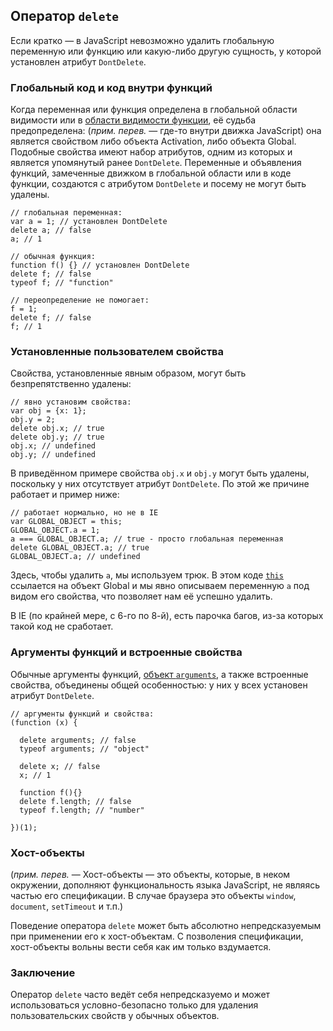 ## Оператор `delete`

Если кратко — в JavaScript невозможно удалить глобальную переменную или функцию или какую-либо другую сущность, у которой установлен атрибут `DontDelete`.

### Глобальный код и код внутри функций

Когда переменная или функция определена в глобальной области видимости или в [области видимости функции](#function.scopes), её судьба предопределена: (_прим. перев._ — где-то внутри движка JavaScript) она является свойством либо объекта Activation, либо объекта Global. Подобные свойства имеют набор атрибутов, одним из которых и является
упомянутый ранее `DontDelete`. Переменные и объявления функций, замеченные движком в глобальной области или в коде функции, создаются с атрибутом `DontDelete` и посему не могут быть удалены.

    // глобальная переменная:
    var a = 1; // установлен DontDelete
    delete a; // false
    a; // 1

    // обычная функция:
    function f() {} // установлен DontDelete
    delete f; // false
    typeof f; // "function"

    // переопределение не помогает:
    f = 1;
    delete f; // false
    f; // 1

### Установленные пользователем свойства

Свойства, установленные явным образом, могут быть безпрепятственно удалены:

    // явно установим свойства:
    var obj = {x: 1};
    obj.y = 2;
    delete obj.x; // true
    delete obj.y; // true
    obj.x; // undefined
    obj.y; // undefined

В приведённом примере свойства `obj.x` и `obj.y` могут быть удалены, поскольку у них отсутствует атрибут `DontDelete`. По этой же причине работает и пример ниже:

    // работает нормально, но не в IE
    var GLOBAL_OBJECT = this;
    GLOBAL_OBJECT.a = 1;
    a === GLOBAL_OBJECT.a; // true - просто глобальная переменная
    delete GLOBAL_OBJECT.a; // true
    GLOBAL_OBJECT.a; // undefined

Здесь, чтобы удалить `a`, мы используем трюк. В этом коде [`this`](#function.this) ссылается на объект Global и мы явно описываем переменную `a` под видом его свойства, что позволяет нам её успешно удалить.

В IE (по крайней мере, с 6-го по 8-й), есть парочка багов, из-за которых такой код не сработает.

### Аргументы функций и встроенные свойства

Обычные аргументы функций, [объект `arguments`](#function.arguments), а также встроенные свойства, объединены общей особенностью: у них у всех установен атрибут `DontDelete`.

    // аргументы функций и свойства:
    (function (x) {

      delete arguments; // false
      typeof arguments; // "object"

      delete x; // false
      x; // 1

      function f(){}
      delete f.length; // false
      typeof f.length; // "number"

    })(1);

### Хост-объекты

(_прим. перев._ — Хост-объекты — это объекты, которые, в неком окружении, дополняют функциональность языка JavaScript, не являясь частью его спецификации. В случае браузера это объекты `window`, `document`, `setTimeout` и т.п.)

Поведение оператора `delete` может быть абсолютно непредсказуемым при применении его к хост-объектам. С позволения спецификации, хост-объекты вольны вести себя как им только вздумается.

### Заключение

Оператор `delete` часто ведёт себя непредсказуемо и может использоваться условно-безопасно только для удаления пользовательских свойств у обычных объектов.
